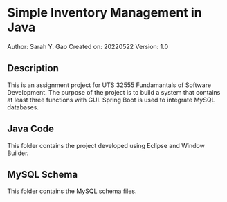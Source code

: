 Simple Inventory Management in Java
=======
Author: Sarah Y. Gao
Created on: 20220522
Version: 1.0

Description
-----------
This is an assignment project for UTS 32555 Fundamantals of Software Development.
The purpose of the project is to build a system that contains at least three functions with GUI.
Spring Boot is used to integrate MySQL databases.

Java Code
-----------
This folder contains the project developed using Eclipse and Window Builder.

MySQL Schema
-----------
This folder contains the MySQL schema files.


